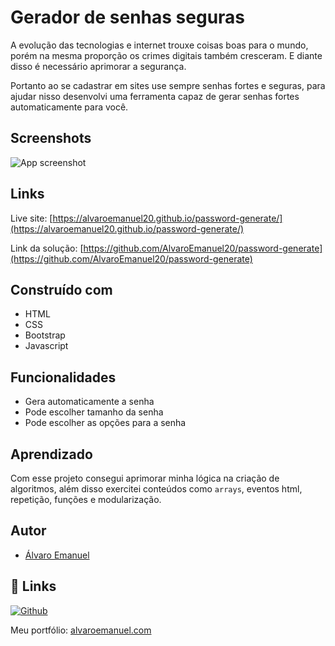 
# Gerador de senhas seguras

A evolução das tecnologias e internet trouxe coisas boas para o mundo, porém na mesma proporção os crimes digitais também cresceram. E diante disso é necessário aprimorar a segurança.

Portanto ao se cadastrar em sites use sempre senhas fortes e seguras, para ajudar nisso desenvolvi uma ferramenta capaz de gerar senhas fortes automaticamente para você.

## Screenshots

![App screenshot](https://drive.google.com/file/d/1EHtavt2Udj6d6jFsngX5e6O-thT9pnHd/view?usp=sharing)


## Links

Live site: [https://alvaroemanuel20.github.io/password-generate/](https://alvaroemanuel20.github.io/password-generate/)

Link da solução: [https://github.com/AlvaroEmanuel20/password-generate](https://github.com/AlvaroEmanuel20/password-generate)
## Construído com

- HTML
- CSS
- Bootstrap
- Javascript


## Funcionalidades

- Gera automaticamente a senha
- Pode escolher tamanho da senha
- Pode escolher as opções para a senha


## Aprendizado

Com esse projeto consegui aprimorar minha lógica na criação de algoritmos, além disso exercitei conteúdos como `arrays`, eventos html, repetição, funções e modularização.
## Autor

- [Álvaro Emanuel](https://www.github.com/AlvaroEmanuel20)


## 🔗 Links
[![Github](https://img.shields.io/badge/my_portfolio-000?style=for-the-badge&logo=ko-fi&logoColor=white)](https://github.com/AlvaroEmanuel20)

Meu portfólio: [alvaroemanuel.com](https://alvaroemanuel.com)

